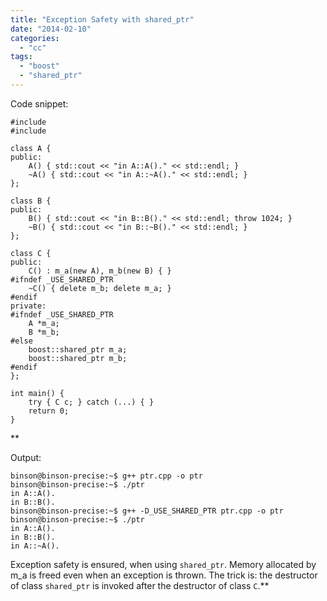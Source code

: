 ```yaml
---
title: "Exception Safety with shared_ptr"
date: "2014-02-10"
categories: 
  - "cc"
tags: 
  - "boost"
  - "shared_ptr"
---
```


Code snippet:

```
#include 
#include 

class A {
public:
    A() { std::cout << "in A::A()." << std::endl; }
    ~A() { std::cout << "in A::~A()." << std::endl; }
};

class B {
public:
    B() { std::cout << "in B::B()." << std::endl; throw 1024; }
    ~B() { std::cout << "in B::~B()." << std::endl; }
};

class C {
public:
    C() : m_a(new A), m_b(new B) { }
#ifndef _USE_SHARED_PTR
    ~C() { delete m_b; delete m_a; }
#endif
private:
#ifndef _USE_SHARED_PTR
    A *m_a;
    B *m_b;
#else
    boost::shared_ptr m_a;
    boost::shared_ptr m_b;
#endif
};

int main() {
    try { C c; } catch (...) { }
    return 0;
}
```

**

Output:

```
binson@binson-precise:~$ g++ ptr.cpp -o ptr
binson@binson-precise:~$ ./ptr
in A::A().
in B::B().
binson@binson-precise:~$ g++ -D_USE_SHARED_PTR ptr.cpp -o ptr
binson@binson-precise:~$ ./ptr
in A::A().
in B::B().
in A::~A().
```

Exception safety is ensured, when using `shared_ptr`. Memory allocated by m\_a is freed even when an exception is thrown. The trick is: the destructor of class `shared_ptr` is invoked after the destructor of class `C`.**
